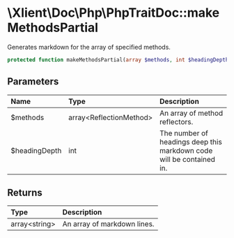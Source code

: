 # \\Xlient\\Doc\\Php\\PhpTraitDoc::makeMethodsPartial

Generates markdown for the array of specified methods.

```php
protected function makeMethodsPartial(array $methods, int $headingDepth): array
```

## Parameters

| Name | Type | Description |
| :--- | :--- | :--- |
| $methods | array\<ReflectionMethod\> | An array of method reflectors. |
| $headingDepth | int | The number of headings deep this markdown code will be contained in. |

## Returns

| Type | Description |
| :--- | :--- |
| array\<string\> | An array of markdown lines. |